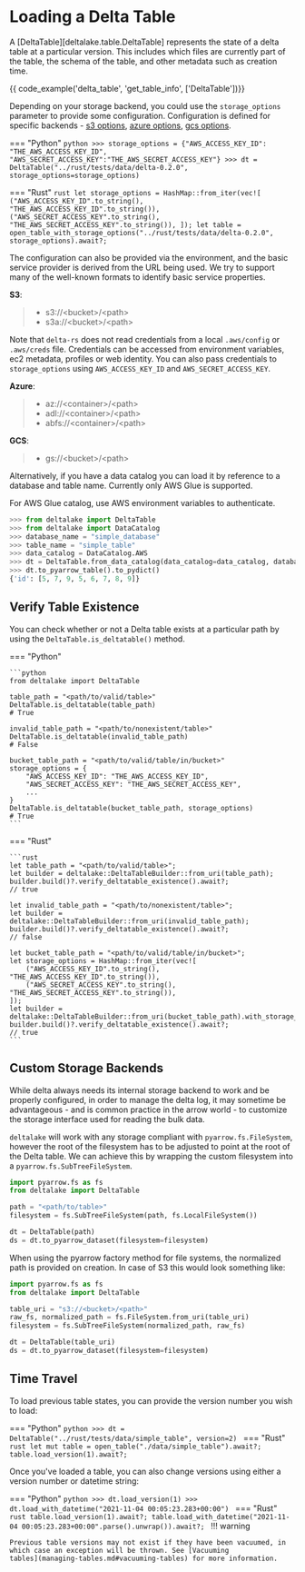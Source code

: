 # Loading a Delta Table

A [DeltaTable][deltalake.table.DeltaTable] represents the state of a
delta table at a particular version. This includes which files are
currently part of the table, the schema of the table, and other metadata
such as creation time.

{{ code_example('delta_table', 'get_table_info', ['DeltaTable'])}}

Depending on your storage backend, you could use the `storage_options`
parameter to provide some configuration. Configuration is defined for
specific backends - [s3
options](https://docs.rs/object_store/latest/object_store/aws/enum.AmazonS3ConfigKey.html#variants),
[azure
options](https://docs.rs/object_store/latest/object_store/azure/enum.AzureConfigKey.html#variants),
[gcs
options](https://docs.rs/object_store/latest/object_store/gcp/enum.GoogleConfigKey.html#variants).

=== "Python"
    ```python
    >>> storage_options = {"AWS_ACCESS_KEY_ID": "THE_AWS_ACCESS_KEY_ID", "AWS_SECRET_ACCESS_KEY":"THE_AWS_SECRET_ACCESS_KEY"}
    >>> dt = DeltaTable("../rust/tests/data/delta-0.2.0", storage_options=storage_options)
    ```

=== "Rust"
    ```rust
    let storage_options = HashMap::from_iter(vec![
        ("AWS_ACCESS_KEY_ID".to_string(), "THE_AWS_ACCESS_KEY_ID".to_string()),
        ("AWS_SECRET_ACCESS_KEY".to_string(), "THE_AWS_SECRET_ACCESS_KEY".to_string()),
    ]);
    let table = open_table_with_storage_options("../rust/tests/data/delta-0.2.0", storage_options).await?;
    ```

The configuration can also be provided via the environment, and the
basic service provider is derived from the URL being used. We try to
support many of the well-known formats to identify basic service
properties.

**S3**:

> - s3://\<bucket\>/\<path\>
> - s3a://\<bucket\>/\<path\>

Note that `delta-rs` does not read credentials from a local `.aws/config` or `.aws/creds` file. Credentials can be accessed from environment variables, ec2 metadata, profiles or web identity. You can also pass credentials to `storage_options` using `AWS_ACCESS_KEY_ID` and `AWS_SECRET_ACCESS_KEY`.

**Azure**:

> - az://\<container\>/\<path\>
> - adl://\<container\>/\<path\>
> - abfs://\<container\>/\<path\>

**GCS**:

> - gs://\<bucket\>/\<path\>

Alternatively, if you have a data catalog you can load it by reference
to a database and table name. Currently only AWS Glue is supported.

For AWS Glue catalog, use AWS environment variables to authenticate.

```python
>>> from deltalake import DeltaTable
>>> from deltalake import DataCatalog
>>> database_name = "simple_database"
>>> table_name = "simple_table"
>>> data_catalog = DataCatalog.AWS
>>> dt = DeltaTable.from_data_catalog(data_catalog=data_catalog, database_name=database_name, table_name=table_name)
>>> dt.to_pyarrow_table().to_pydict()
{'id': [5, 7, 9, 5, 6, 7, 8, 9]}
```

## Verify Table Existence

You can check whether or not a Delta table exists at a particular path by using
the `DeltaTable.is_deltatable()` method.

=== "Python"

    ```python
    from deltalake import DeltaTable

    table_path = "<path/to/valid/table>"
    DeltaTable.is_deltatable(table_path)
    # True

    invalid_table_path = "<path/to/nonexistent/table>"
    DeltaTable.is_deltatable(invalid_table_path)
    # False

    bucket_table_path = "<path/to/valid/table/in/bucket>"
    storage_options = {
        "AWS_ACCESS_KEY_ID": "THE_AWS_ACCESS_KEY_ID",
        "AWS_SECRET_ACCESS_KEY": "THE_AWS_SECRET_ACCESS_KEY",
        ...
    }
    DeltaTable.is_deltatable(bucket_table_path, storage_options)
    # True
    ```

=== "Rust"

    ```rust
    let table_path = "<path/to/valid/table>";
    let builder = deltalake::DeltaTableBuilder::from_uri(table_path);
    builder.build()?.verify_deltatable_existence().await?;
    // true

    let invalid_table_path = "<path/to/nonexistent/table>";
    let builder = deltalake::DeltaTableBuilder::from_uri(invalid_table_path);
    builder.build()?.verify_deltatable_existence().await?;
    // false

    let bucket_table_path = "<path/to/valid/table/in/bucket>";
    let storage_options = HashMap::from_iter(vec![
        ("AWS_ACCESS_KEY_ID".to_string(), "THE_AWS_ACCESS_KEY_ID".to_string()),
        ("AWS_SECRET_ACCESS_KEY".to_string(), "THE_AWS_SECRET_ACCESS_KEY".to_string()),
    ]);
    let builder = deltalake::DeltaTableBuilder::from_uri(bucket_table_path).with_storage_options(storage_options);
    builder.build()?.verify_deltatable_existence().await?;
    // true
    ```


## Custom Storage Backends

While delta always needs its internal storage backend to work and be
properly configured, in order to manage the delta log, it may sometime
be advantageous - and is common practice in the arrow world - to
customize the storage interface used for reading the bulk data.

`deltalake` will work with any storage compliant with `pyarrow.fs.FileSystem`, however the root of the filesystem has to be adjusted to point at the root of the Delta table. We can achieve this by wrapping the custom filesystem into a `pyarrow.fs.SubTreeFileSystem`.

```python
import pyarrow.fs as fs
from deltalake import DeltaTable

path = "<path/to/table>"
filesystem = fs.SubTreeFileSystem(path, fs.LocalFileSystem())

dt = DeltaTable(path)
ds = dt.to_pyarrow_dataset(filesystem=filesystem)
```

When using the pyarrow factory method for file systems, the normalized
path is provided on creation. In case of S3 this would look something
like:

```python
import pyarrow.fs as fs
from deltalake import DeltaTable

table_uri = "s3://<bucket>/<path>"
raw_fs, normalized_path = fs.FileSystem.from_uri(table_uri)
filesystem = fs.SubTreeFileSystem(normalized_path, raw_fs)

dt = DeltaTable(table_uri)
ds = dt.to_pyarrow_dataset(filesystem=filesystem)
```

## Time Travel

To load previous table states, you can provide the version number you
wish to load:

=== "Python"
    ```python
    >>> dt = DeltaTable("../rust/tests/data/simple_table", version=2)
    ```
=== "Rust"
    ```rust
    let mut table = open_table("./data/simple_table").await?;
    table.load_version(1).await?;
    ```


Once you've loaded a table, you can also change versions using either a
version number or datetime string:

=== "Python"
    ```python
    >>> dt.load_version(1)
    >>> dt.load_with_datetime("2021-11-04 00:05:23.283+00:00")
    ```
=== "Rust"
    ```rust
    table.load_version(1).await?;
    table.load_with_datetime("2021-11-04 00:05:23.283+00:00".parse().unwrap()).await?;
    ```
!!! warning

    Previous table versions may not exist if they have been vacuumed, in
    which case an exception will be thrown. See [Vacuuming
    tables](managing-tables.md#vacuuming-tables) for more information.
